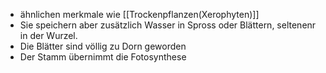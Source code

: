 - ähnlichen merkmale wie [[Trockenpflanzen(Xerophyten)]]
- Sie speichern aber zusätzlich Wasser in Spross oder Blättern, seltenenr in der Wurzel.
- Die Blätter sind völlig zu Dorn geworden
- Der Stamm übernimmt die Fotosynthese